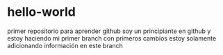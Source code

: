 # hello-world
primer repositorio para aprender github
soy un principiante en github y estoy haciendo mi primer branch con primeros cambios
estoy solamente adicionando información en este branch
